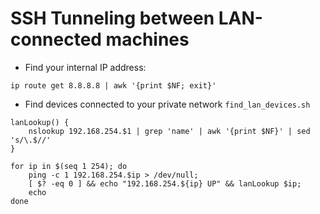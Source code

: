 # SSH Tunneling between LAN-connected machines

* Find your internal IP address:
```
ip route get 8.8.8.8 | awk '{print $NF; exit}'
```

* Find devices connected to your private network `find_lan_devices.sh`
```
lanLookup() {                                                                   
    nslookup 192.168.254.$1 | grep 'name' | awk '{print $NF}' | sed 's/\.$//'   
}                                                                               
                                                                                
for ip in $(seq 1 254); do                                                      
    ping -c 1 192.168.254.$ip > /dev/null;                                      
    [ $? -eq 0 ] && echo "192.168.254.${ip} UP" && lanLookup $ip;               
    echo                                                                        
done 
```
